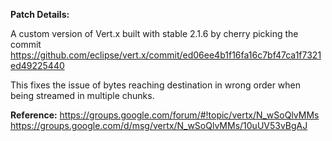**Patch Details:**

A custom version of Vert.x built with stable 2.1.6 by cherry picking the commit https://github.com/eclipse/vert.x/commit/ed06ee4b1f16fa16c7bf47ca1f7321ed49225440

This fixes the issue of bytes reaching destination in wrong order when being streamed in multiple chunks.

**Reference:**
https://groups.google.com/forum/#!topic/vertx/N_wSoQlvMMs
https://groups.google.com/d/msg/vertx/N_wSoQlvMMs/10uUV53vBgAJ
